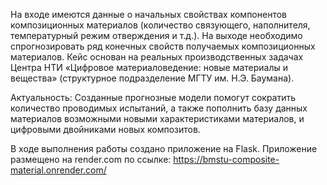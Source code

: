 На входе имеются данные о начальных свойствах компонентов композиционных материалов (количество связующего, наполнителя, температурный режим 
отверждения и т.д.). На выходе необходимо спрогнозировать ряд конечных свойств получаемых композиционных материалов. Кейс основан на реальных 
производственных задачах Центра НТИ «Цифровое материаловедение: новые материалы и вещества» (структурное подразделение МГТУ им. Н.Э. Баумана).

Актуальность: Созданные прогнозные модели помогут сократить количество проводимых испытаний, а также пополнить базу данных материалов 
возможными новыми характеристиками материалов, и цифровыми двойниками новых композитов.

В ходе выполнения работы создано приложение на Flask. Приложение размещено на render.com по ссылке:
https://bmstu-composite-material.onrender.com/
